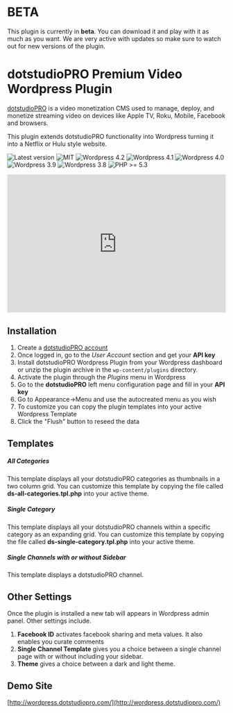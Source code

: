 # BETA

This plugin is currently in **beta**. You can download it and play with it as much as you want. We are very active with updates so make sure to watch out for new versions of the plugin.
# dotstudioPRO Premium Video Wordpress Plugin

[dotstudioPRO](http://dotstudiopro.com) is a video monetization CMS used to manage, deploy, and monetize streaming video on devices like Apple TV, Roku, Mobile, Facebook and browsers.

This plugin extends dotstudioPRO functionality into Wordpress turning it into a Netflix or Hulu style website.
  
![Latest version](https://img.shields.io/badge/latest-0.0.9-green.svg)
![MIT](http://img.shields.io/badge/license-MIT-green.svg?style=flat-square)
![Wordpress 4.2](https://img.shields.io/badge/wordpress-4.2.x-blue.svg)
![Wordpress 4.1](https://img.shields.io/badge/wordpress-4.1.x-blue.svg)
![Wordpress 4.0](https://img.shields.io/badge/wordpress-4.0.x-blue.svg)
![Wordpress 3.9](https://img.shields.io/badge/wordpress-3.9.x-blue.svg)
![Wordpress 3.8](https://img.shields.io/badge/wordpress-3.8.x-blue.svg)
![PHP >= 5.3](https://img.shields.io/badge/php-%3E=5.3-green.svg)

<div style="position: relative;padding-bottom: 56.25%;padding-top: 35px;height: 0;overflow: hidden;"><iframe style="position: absolute;top:0;left: 0;width: 100%;height: 100%;"  allowfullscreen="" frameborder="0" src="https://videos.dotstudiopro.com/player/5727c93d97f815821551334d?skin=%2Fassets%2Fjs%2Flib%2Fjw%2Fskins%2Fgreen.xml"></iframe></div>


Installation
--------

1. Create a [dotstudioPRO account](http://dotstudiopro.com) 
2. Once logged in, go to the *User Account* section and get your **API key**
3. Install dotstudioPRO Wordpress Plugin from your Wordpress dashboard or unzip the plugin archive in the `wp-content/plugins` directory.
4. Activate the plugin through the *Plugins* menu in Wordpress
5. Go to the **dotstudioPRO** left menu configuration page and fill in your **API key**
7. Go to Appearance->Menu and use the autocreated menu as you wish
8. To customize you can copy the plugin templates into your active Wordpress Template
7. Click the "Flush" button to reseed the data

Templates
--------

##### All Categories

This template displays all your dotstudioPRO categories as thumbnails in a two column grid. You can customize this template by copying the file called **ds-all-categories.tpl.php** into your active theme.

##### Single Category

This template displays all your dotstudioPRO channels within a specific category as an expanding grid. You can customize this template by copying the file called **ds-single-category.tpl.php** into your active theme.

##### Single Channels with or without Sidebar

This template displays a dotstudioPRO channel.


Other Settings
--------

Once the plugin is installed a new tab will appears in Wordpress admin panel. Other settings include.

1. **Facebook ID** activates facebook sharing and meta values. It also enables you curate comments
2. **Single Channel Template** gives you a choice between a single channel page with or without including your sidebar.
3. **Theme** gives a choice between a dark and light theme.

Demo Site
--------

[http://wordpress.dotstudiopro.com/](http://wordpress.dotstudiopro.com/)
